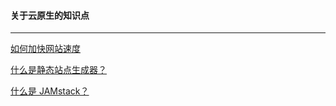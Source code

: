 #### 关于云原生的知识点
---

[如何加快网站速度](https://www.cloudflare-cn.com/learning/performance/speed-up-a-website/)    

[什么是静态站点生成器？](https://www.cloudflare-cn.com/learning/performance/static-site-generator/)   

[什么是 JAMstack？](https://www.cloudflare-cn.com/learning/performance/what-is-jamstack/)   


